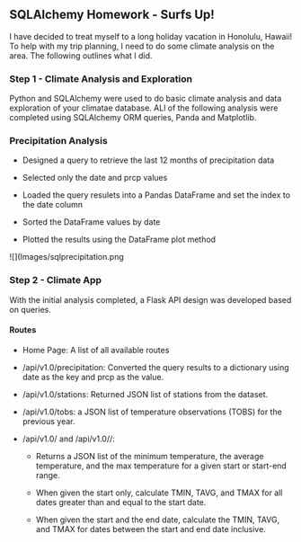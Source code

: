 ## SQLAlchemy Homework - Surfs Up!

I have decided to treat myself to a long holiday vacation in Honolulu, Hawaii! To help with my trip planning, I need to do some climate analysis on the area. The following outlines what I did.

### Step 1 - Climate Analysis and Exploration

Python and SQLAlchemy were used to do basic climate analysis and data exploration of your climatae database. ALl of the following analysis were completed using SQLAlchemy ORM queries, Panda and Matplotlib.

### Precipitation Analysis


  * Designed a query to retrieve the last 12 months of precipitation data
  
  * Selected only the date and prcp values
  
  * Loaded the query resulets into a Pandas DataFrame and set the index to the date column
  
  * Sorted the DataFrame values by date
  
  * Plotted the results using the DataFrame plot method
  
  
  ![](Images/sqlprecipitation.png
  
  
  ### Step 2 - Climate App
  
With the initial analysis completed, a Flask API design was developed based on queries.

#### Routes

* Home Page: A list of all available routes


* /api/v1.0/precipitation: Converted the query results to a dictionary using date as the key and prcp as the value.


* /api/v1.0/stations: Returned JSON list of stations from the dataset.


* /api/v1.0/tobs: a JSON list of temperature observations (TOBS) for the previous year.


* /api/v1.0/<start> and /api/v1.0/<start>/<end>: 
  
  * Returns a JSON list of the minimum temperature, the average temperature, and the max temperature for a given start or start-end range.
  
  * When given the start only, calculate TMIN, TAVG, and TMAX for all dates greater than and equal to the start date.

  * When given the start and the end date, calculate the TMIN, TAVG, and TMAX for dates between the start and end date inclusive.

